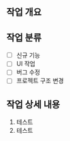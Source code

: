## 작업 개요


## 작업 분류
- [ ] 신규 기능
- [ ] UI 작업
- [ ] 버그 수정
- [ ] 프로젝트 구조 변경

## 작업 상세 내용
1. 테스트
2. 테스트
